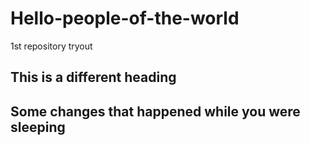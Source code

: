 # Hello-people-of-the-world
1st repository tryout

## This is a different heading

## Some changes that happened while you were sleeping
